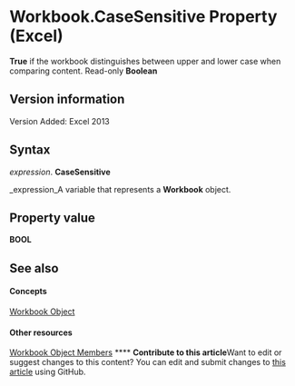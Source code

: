 
# Workbook.CaseSensitive Property (Excel)

 **True** if the workbook distinguishes between upper and lower case when comparing content. Read-only **Boolean**


## Version information

Version Added: Excel 2013 


## Syntax

 _expression_. **CaseSensitive**

 _expression_A variable that represents a  **Workbook** object.


## Property value

 **BOOL**


## See also


#### Concepts


 [Workbook Object](8c00aa60-c974-eed3-0812-3c9625eb0d4c.md)
#### Other resources


 [Workbook Object Members](dce102a3-25de-3ff4-2ce5-bc56e08baca7.md)
****   **Contribute to this article**Want to edit or suggest changes to this content? You can edit and submit changes to  [this article](https://github.com/jhershey00/VBA_Excel_Test/OpenXMLCon/articles/6053b576-9ede-f9d8-e2bf-c012653b60a2.md) using GitHub.

